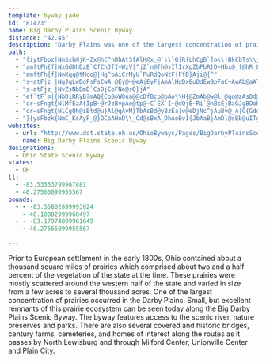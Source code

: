 ```yaml
---
template: byway.jade
id: "81473"
name: Big Darby Plains Scenic Byway
distance: "42.45"
description: "Darby Plains was one of the largest concentration of prairies in the early 1800s. Now, it contains a scenic river, historic homes, and more."
path: 
  - "{iytFbpz|NnSxh@jK~Zx@hC^nBhAtSfAlH@x_@`\\}Q|R{LhCgB`]o\\|BkCbTs\\jLgTbB}EdB{NR}@dKqOn@s@fIwFn`@qSbEaBrj@wSbAQrR_B_@tGc@rK|CqA`MiKjI{Fn@eAfY{p@pn@wwAnQob@lBoF|GoPr@sA|j@}{@fHiIdLgMpM}PbA_CnAqEna@amAha@ykAx@}Bh@kCb@mIvAcU`@mChHk]"
  - "amftFh{f|NxGdDhDzB`CfChJfI~WzV|^jZ`n@fh@vIlIrXpZbPbR|D~Hhx@_f@hR_LfEuB~BKhf@~HzKtAfX^u@gGI{EHyA^kEnBcNl@uFbCkh@xAk`@NyAhAoE~Tat@jBiHp@mE{FkBgAGg}@aLyKyDiv@aKsBMeAL}Bz@{NzMmB^kB_Awb@e^iEaAcNqBIeTb@{Jr@{Vv@eRkTyPuA{BwDiK"
  - "amftFh{f|NnKqg@tMco@|Hg^bAiCrMyU`PuRdQoNtF{FfB}Aji@{^"
  - "s~atFjz_|NgJqLwDoFsFsCwA_@Ey@~@eAjEyFjAmAlHgDxEuDdEwBpFaC~AwAb@aATy@vAiIz@eL^uA|DkHbBoBr@i@nAg@|Cs@hEEjGL"
  - "s~atFjz_|NvZsNbBmB`CsDjCoFNe@rO}jA"
  - "ef`tF`m|{NbDiRRyB?mAQ{CoBoWOua@@cDfBcp@bAo\\H{@ZmAb@w@l_@qo@zAsDd@qAt@{D|CoR"
  - "cr~sFngt{NlMfEzA{IpB~@rJzBvpAe@tp@~C`EX`I~@dQjB~Ri`@nBsEjBaGJgBOoHo@}QCeBB}@fKagAf@mGmTkCcAAoCrA_MzGgIxC}AJoc@Kh@{d@pA_a@vC_c@EyD_@qDoA}F"
  - "cr~sFngt{NlCgQh@iBtd@u}Al@qAvM}TbAsBd@yBzEa]v@eDjNc^jAuBv@_A|G{Gdq@gg@"
  - "}{ysFbzk{NmC_KsAyF_@}DCoAHoD\\_Cd@sBxA_DhAeBvI{JbAaBjAmDl@sEb@uITgClF{VpGa^bB}G|B}Lr@iRfCq|@Z{FZmDh@}CzBuI`AsE`AaJlAm`@bCw}@h@mM^oE|AuJbI}]|@gHTwDBcI[_Jk@oJ{@iGy@kD}AgEoCkFgHwLs@sBi@mC_@eFiBmz@[iG}@iHoDuUkDuNVc@Ck@Yc@c@AmEwQu@mDUyCCqBn@}IXqE"
websites: 
  - url: "http://www.dot.state.oh.us/OhioByways/Pages/BigDarbyPlainsScenicByway.aspx"
    name: Big Darby Plains Scenic Byway
designations: 
  - Ohio State Scenic Byway
states: 
  - OH
ll: 
  - -83.53553799967881
  - 40.27566099955567
bounds: 
  - - -83.55802899993824
    - 40.10082999960497
  - - -83.17974899961649
    - 40.27566099955567

---
```


Prior to European settlement in the early 1800s, Ohio contained about a thousand square miles of prairies which comprised about two and a half percent of the vegetation of the state at the time. These prairies were mostly scattered around the western half of the state and varied in size from a few acres to several thousand acres. One of the largest concentration of prairies occurred in the Darby Plains. Small, but excellent remnants of this prairie ecosystem can be seen today along the Big Darby Plains Scenic Byway. The byway features access to the scenic river, nature preserves and parks. There are also several covered and historic bridges, century farms, cemeteries, and homes of interest along the routes as it passes by North Lewisburg and through Milford Center, Unionville Center and Plain City.